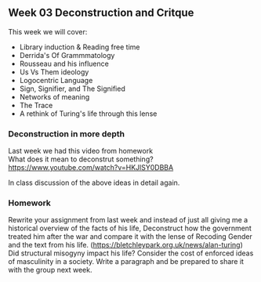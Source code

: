 ## Week 03 Deconstruction and Critque 

This week we will cover: 
* Library induction & Reading free time 
* Derrida's Of Grammmatology 
* Rousseau and his influence 
* Us Vs Them ideology 
* Logocentric Language 
* Sign, Signifier, and The Signified 
* Networks of meaning 
* The Trace 
* A rethink of Turing's life through this lense 

### Deconstruction in more depth 

Last week we had this video from homework  
What does it mean to deconstrut something? 
https://www.youtube.com/watch?v=HKJlSY0DBBA

In class discussion of the above ideas in detail again. 

### Homework
Rewrite your assignment from last week and instead of just all giving me a historical overview of the facts of his life, Deconstruct how the government treated him after the war and compare it with the lense of Recoding Gender and the text from his life. (https://bletchleypark.org.uk/news/alan-turing) 
Did structural misogyny impact his life? Consider the cost of enforced ideas of masculinity in a society. Write a paragraph and be prepared to share it with the group next week. 

